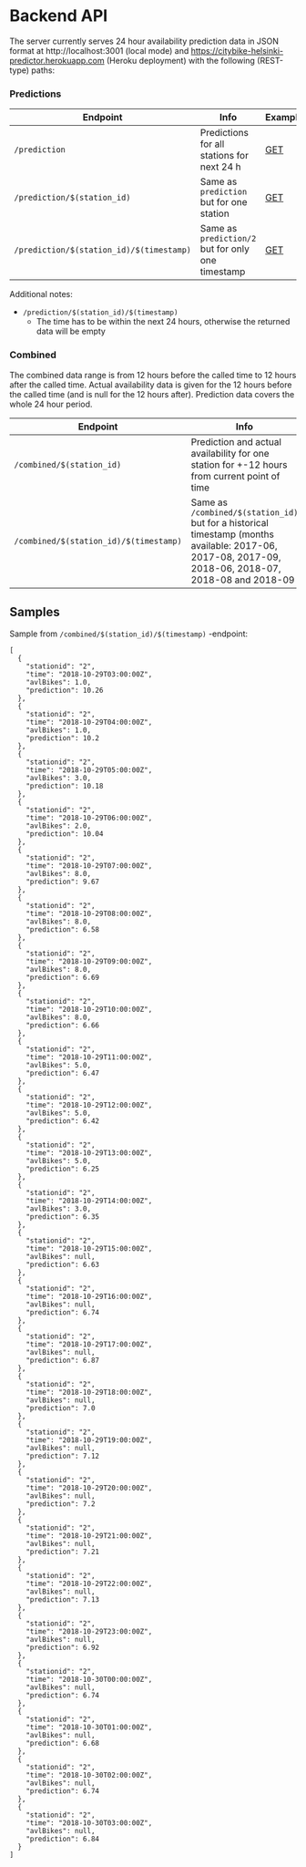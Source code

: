 # Backend API

The server currently serves 24 hour availability prediction data in JSON format at http://localhost:3001 (local mode) and https://citybike-helsinki-predictor.herokuapp.com (Heroku deployment) with the following (REST-type) paths:

### Predictions

| Endpoint | Info | Example |
|----------|------|-------|
| `/prediction` | Predictions for all stations for next 24 h | [GET](https://citybike-helsinki-predictor.herokuapp.com/prediction) |
| `/prediction/$(station_id)` | Same as `prediction` but for one station | [GET](https://citybike-helsinki-predictor.herokuapp.com/prediction/2) |
| `/prediction/$(station_id)/$(timestamp)` | Same as `prediction/2` but for only one timestamp | [GET](https://citybike-helsinki-predictor.herokuapp.com/prediction/2/2018-10-08T19:00:00Z) |

Additional notes:
- `/prediction/$(station_id)/$(timestamp)`
  - The time has to be within the next 24 hours, otherwise the returned data will be empty

### Combined

The combined data range is from 12 hours before the called time to 12 hours after the called time. Actual availability data is given for the 12 hours before the called time (and is null for the 12 hours after). Prediction data covers the whole 24 hour period.

| Endpoint | Info | Example |
|----------|------|-------|
| `/combined/$(station_id)` | Prediction and actual availability for one station for +-12 hours from current point of time | [GET](https://citybike-helsinki-predictor.herokuapp.com/combined/8/) |
| `/combined/$(station_id)/$(timestamp)` | Same as `/combined/$(station_id)` but for a historical timestamp (months available: 2017-06, 2017-08, 2017-09, 2018-06, 2018-07, 2018-08 and 2018-09 | [GET](https://citybike-helsinki-predictor.herokuapp.com/combined/8/2018-09-12T12:00:00Z) |

## Samples 

Sample from `/combined/$(station_id)/$(timestamp)` -endpoint:

```
[
  {
    "stationid": "2",
    "time": "2018-10-29T03:00:00Z",
    "avlBikes": 1.0,
    "prediction": 10.26
  },
  {
    "stationid": "2",
    "time": "2018-10-29T04:00:00Z",
    "avlBikes": 1.0,
    "prediction": 10.2
  },
  {
    "stationid": "2",
    "time": "2018-10-29T05:00:00Z",
    "avlBikes": 3.0,
    "prediction": 10.18
  },
  {
    "stationid": "2",
    "time": "2018-10-29T06:00:00Z",
    "avlBikes": 2.0,
    "prediction": 10.04
  },
  {
    "stationid": "2",
    "time": "2018-10-29T07:00:00Z",
    "avlBikes": 8.0,
    "prediction": 9.67
  },
  {
    "stationid": "2",
    "time": "2018-10-29T08:00:00Z",
    "avlBikes": 8.0,
    "prediction": 6.58
  },
  {
    "stationid": "2",
    "time": "2018-10-29T09:00:00Z",
    "avlBikes": 8.0,
    "prediction": 6.69
  },
  {
    "stationid": "2",
    "time": "2018-10-29T10:00:00Z",
    "avlBikes": 8.0,
    "prediction": 6.66
  },
  {
    "stationid": "2",
    "time": "2018-10-29T11:00:00Z",
    "avlBikes": 5.0,
    "prediction": 6.47
  },
  {
    "stationid": "2",
    "time": "2018-10-29T12:00:00Z",
    "avlBikes": 5.0,
    "prediction": 6.42
  },
  {
    "stationid": "2",
    "time": "2018-10-29T13:00:00Z",
    "avlBikes": 5.0,
    "prediction": 6.25
  },
  {
    "stationid": "2",
    "time": "2018-10-29T14:00:00Z",
    "avlBikes": 3.0,
    "prediction": 6.35
  },
  {
    "stationid": "2",
    "time": "2018-10-29T15:00:00Z",
    "avlBikes": null,
    "prediction": 6.63
  },
  {
    "stationid": "2",
    "time": "2018-10-29T16:00:00Z",
    "avlBikes": null,
    "prediction": 6.74
  },
  {
    "stationid": "2",
    "time": "2018-10-29T17:00:00Z",
    "avlBikes": null,
    "prediction": 6.87
  },
  {
    "stationid": "2",
    "time": "2018-10-29T18:00:00Z",
    "avlBikes": null,
    "prediction": 7.0
  },
  {
    "stationid": "2",
    "time": "2018-10-29T19:00:00Z",
    "avlBikes": null,
    "prediction": 7.12
  },
  {
    "stationid": "2",
    "time": "2018-10-29T20:00:00Z",
    "avlBikes": null,
    "prediction": 7.2
  },
  {
    "stationid": "2",
    "time": "2018-10-29T21:00:00Z",
    "avlBikes": null,
    "prediction": 7.21
  },
  {
    "stationid": "2",
    "time": "2018-10-29T22:00:00Z",
    "avlBikes": null,
    "prediction": 7.13
  },
  {
    "stationid": "2",
    "time": "2018-10-29T23:00:00Z",
    "avlBikes": null,
    "prediction": 6.92
  },
  {
    "stationid": "2",
    "time": "2018-10-30T00:00:00Z",
    "avlBikes": null,
    "prediction": 6.74
  },
  {
    "stationid": "2",
    "time": "2018-10-30T01:00:00Z",
    "avlBikes": null,
    "prediction": 6.68
  },
  {
    "stationid": "2",
    "time": "2018-10-30T02:00:00Z",
    "avlBikes": null,
    "prediction": 6.74
  },
  {
    "stationid": "2",
    "time": "2018-10-30T03:00:00Z",
    "avlBikes": null,
    "prediction": 6.84
  }
]
```

